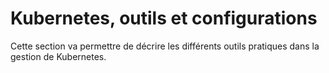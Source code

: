 # Kubernetes, outils et configurations

Cette section va permettre de décrire les différents outils pratiques dans la gestion de Kubernetes.

